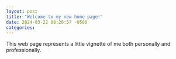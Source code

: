 ```yaml
---
layout: post
title: "Welcome to my new home page!"
date: 2024-03-22 08:20:57 -0500
categories:
---
```


This web page represents a little vignette of me both personally and professionally.
